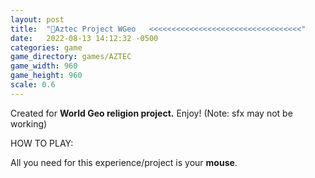 ```yaml
---
layout: post
title:  "🗿Aztec Project WGeo   <<<<<<<<<<<<<<<<<<<<<<<<<<<<<<<<<<"
date:   2022-08-13 14:12:32 -0500
categories: game
game_directory: games/AZTEC
game_width: 960
game_height: 960
scale: 0.6
---
```


Created for **World Geo religion project.** Enjoy!  (Note: sfx may not be working)

HOW TO PLAY:

All you need for this experience/project is your **mouse**.